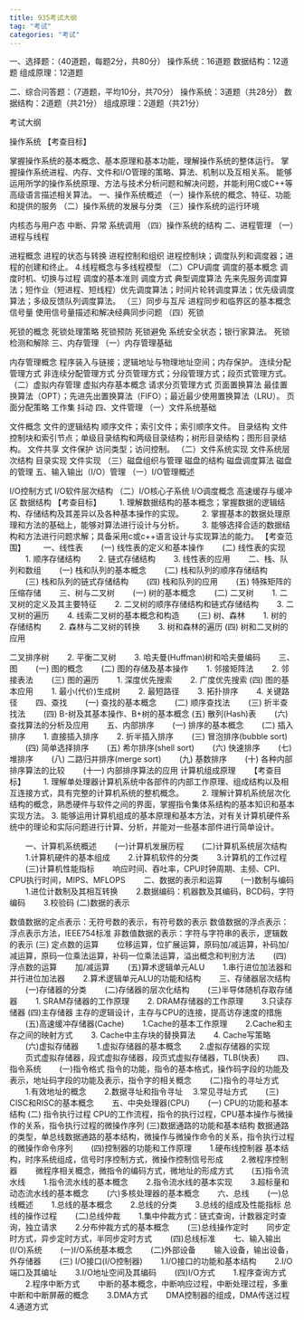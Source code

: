 ```yaml
---
title: 935考试大纲
tag: "考试"
categories: "考试"
---
```

一、选择题：（40道题，每题2分，共80分）
操作系统：16道题
数据结构：12道题
组成原理：12道题

二、综合问答题：（7道题，平均10分，共70分）
操作系统：3道题（共28分）
数据结构：2道题（共21分）
组成原理：2道题（共21分）

考试大纲

操作系统
【考查目标】

掌握操作系统的基本概念、基本原理和基本功能，理解操作系统的整体运行。
掌握操作系统进程、内存、文件和I/O管理的策略、算法、机制以及互相关系。
能够运用所学的操作系统原理、方法与技术分析问题和解决问题，并能利用C或C++等高级语言描述相关算法。
一、操作系统概述
（一）操作系统的概念、特征、功能和提供的服务
（二）操作系统的发展与分类
（三）操作系统的运行环境

内核态与用户态
中断、异常
系统调用
（四）操作系统的结构
二、进程管理
（一）进程与线程

进程概念
进程的状态与转换
进程控制和组织
进程控制块；调度队列和调度器；进程的创建和终止。
4.线程概念与多线程模型
（二）CPU调度
调度的基本概念
调度时机、切换与过程
调度的基本准则
调度方式
典型调度算法
先来先服务调度算法；短作业（短进程、短线程）优先调度算法；时间片轮转调度算法；优先级调度算法；多级反馈队列调度算法。
（三）同步与互斥
进程同步和临界区的基本概念
信号量
使用信号量描述和解决经典同步问题
（四）死锁

死锁的概念
死锁处理策略
死锁预防
死锁避免
系统安全状态；银行家算法。
死锁检测和解除
三、内存管理
（一）内存管理基础

内存管理概念
程序装入与链接；逻辑地址与物理地址空间；内存保护。
连续分配管理方式
非连续分配管理方式
分页管理方式；分段管理方式；段页式管理方式。
（二）虚拟内存管理
虚拟内存基本概念
请求分页管理方式
页面置换算法
最佳置换算法（OPT）；先进先出置换算法（FIFO）；最近最少使用置换算法（LRU）。
页面分配策略
工作集
抖动
四、文件管理
（一）文件系统基础

文件概念
文件的逻辑结构
顺序文件；索引文件；索引顺序文件。
目录结构
文件控制块和索引节点；单级目录结构和两级目录结构；树形目录结构；图形目录结构。
文件共享
文件保护
访问类型；访问控制。
（二）文件系统实现
文件系统层次结构
目录实现
文件实现
（三）磁盘组织与管理
磁盘的结构
磁盘调度算法
磁盘的管理
五、输入输出（I/O）管理
（一）I/O管理概述

I/O控制方式
I/O软件层次结构
（二）I/O核心子系统
I/O调度概念
高速缓存与缓冲区
数据结构
【考查目标】
　　1. 理解数据结构的基本概念；掌握数据的逻辑结构、存储结构及其差异以及各种基本操作的实现。
　　2. 掌握基本的数据处理原理和方法的基础上，能够对算法进行设计与分析。
　　3. 能够选择合适的数据结构和方法进行问题求解；具备采用c或c++语言设计与实现算法的能力。
【考查范围】
　　一、线性表
　　(一) 线性表的定义和基本操作
　　(二) 线性表的实现
　　1. 顺序存储结构
　　2. 链式存储结构
　　3. 线性表的应用
　　二、栈、队列和数组
　　(一) 栈和队列的基本概念
　　(二) 栈和队列的顺序存储结构
　　(三) 栈和队列的链式存储结构
　　(四) 栈和队列的应用
　　(五) 特殊矩阵的压缩存储
　　三、树与二叉树
　　(一) 树的基本概念
　　(二) 二叉树
　　1. 二叉树的定义及其主要特征
　　2. 二叉树的顺序存储结构和链式存储结构
　　3. 二叉树的遍历
　　4. 线索二叉树的基本概念和构造
　　(三) 树、森林
　　1. 树的存储结构
　　2. 森林与二叉树的转换
　　3. 树和森林的遍历
(四) 树和二叉树的应用

二叉排序树
　　2. 平衡二叉树
　　3. 哈夫曼(Huffman)树和哈夫曼编码
　　三、图
　　(一) 图的概念
　　(二) 图的存储及基本操作
　　1. 邻接矩阵法
　　2. 邻接表法
　　(三) 图的遍历
　　1. 深度优先搜索
　　2. 广度优先搜索
(四) 图的基本应用
　　1. 最小(代价)生成树
　　2. 最短路径
　　3. 拓扑排序
　　4. 关键路径
　　四、查找
　　(一) 查找的基本概念
　　(二) 顺序查找法
　　(三) 折半查找法
　　(四) B-树及其基本操作、B+树的基本概念
(五) 散列(Hash)表
　　(六) 查找算法的分析及应用
　　五、内部排序
　　(一) 排序的基本概念
　　(二) 插入排序
　　1. 直接插入排序
　　2. 折半插入排序
　　(三) 冒泡排序(bubble sort)
　　(四) 简单选择排序
　　(五) 希尔排序(shell sort)
　　(六) 快速排序
　　(七) 堆排序
　　(八) 二路归并排序(merge sort)
　　(九) 基数排序
　　(十) 各种内部排序算法的比较
　　(十一) 内部排序算法的应用
计算机组成原理
　　【考查目标】
　　1. 理解单处理器计算机系统中各部件的内部工作原理、组成结构以及相互连接方式，具有完整的计算机系统的整机概念。
　　2. 理解计算机系统层次化结构的概念，熟悉硬件与软件之间的界面，掌握指令集体系结构的基本知识和基本实现方法。
3. 能够运用计算机组成的基本原理和基本方法，对有关计算机硬件系统中的理论和实际问题进行计算、分析，并能对一些基本部件进行简单设计。

　　一、计算机系统概述
　　(一)计算机发展历程
　　(二)计算机系统层次结构
　　1.计算机硬件的基本组成
　　2.计算机软件的分类
　　3.计算机的工作过程
　　(三)计算机性能指标
　　响应时间、吞吐率，CPU时钟周期、主频、CPI、CPU执行时间，MIPS、MFLOPS
　　二、数据的表示和运算
　　(一)数制与编码
　　1.进位计数制及其相互转换
　　2.数据编码：机器数及其编码，BCD码，字符编码
　　3.校验码
(二)数据的表示

数值数据的定点表示：无符号数的表示，有符号数的表示
数值数据的浮点表示：浮点表示方法，IEEE754标准
非数值数据的表示：字符与字符串的表示，逻辑数的表示
(三) 定点数的运算
　　位移运算，位扩展运算，原码加/减运算，补码加/减运算，原码一位乘法运算，补码一位乘法运算，溢出概念和判别方法
　　(四)浮点数的运算
　　加/减运算
　　(五)算术逻辑单元ALU
　　1.串行进位加法器和并行进位加法器
　　2.算术逻辑单元ALU的功能和结构 
　　三、存储器层次结构
　　(一)存储器的分类
　　(二)存储器的层次化结构
　　(三)半导体随机存取存储器
　　1. SRAM存储器的工作原理
　　2. DRAM存储器的工作原理
　　3.只读存储器
(四)主存储器
主存的逻辑设计，主存与CPU的连接，提高访存速度的措施
　　(五)高速缓冲存储器(Cache)
　　1.Cache的基本工作原理
　　2.Cache和主存之间的映射方式
　　3. Cache中主存块的替换算法
　　4. Cache写策略
　　(六)虚拟存储器
　　1.虚拟存储器的基本概念
　　2.虚拟存储器的实现
　　页式虚拟存储器，段式虚拟存储器，段页式虚拟存储器，TLB(快表)
　　四、指令系统
　　(一)指令格式
指令的功能，指令的基本格式，操作码字段的功能及表示，地址码字段的功能及表示，指令字的相关概念
　　(二)指令的寻址方式
　　1.有效地址的概念
　　2.数据寻址和指令寻址
　3.常见寻址方式
　　(三) CISC和RISC的基本概念
　　五、中央处理器(CPU)
　　(一) CPU的功能和基本结构
(二) 指令执行过程
CPU的工作流程，指令的执行过程，CPU基本操作与微操作的关系，指令执行过程的微操作序列
(三)数据通路的功能和基本结构
数据通路的类型，单总线数据通路的基本结构，微操作与微操作命令的关系，指令执行过程的微操作命令序列
　　(四)控制器的功能和工作原理
　　1.硬布线控制器
基本结构，时序系统组成，信号时序控制方式，微操作控制信号形成
　　2.微程序控制器
　　微程序相关概念，微指令的编码方式，微地址的形成方式
　　(五)指令流水线
　　1.指令流水线的基本概念
　　2.指令流水线的基本实现
　　3.超标量和动态流水线的基本概念
　　(六)多核处理器的基本概念
　　六、总线
　　(一)总线概述
　　1.总线的基本概念
　　2.总线的分类
　　3.总线的组成及性能指标
总线的操作过程
　　(二)总线仲裁
　　1.集中仲裁方式：链式查询，计数器定时查询，独立请求
　　2.分布仲裁方式的基本概念
　　(三)总线操作定时
　　同步定时方式，异步定时方式，半同步定时方式
　　(四)总线标准 
　　七、输入输出(I/O)系统
　　(一)I/O系统基本概念
　　(二)外部设备
　　输入设备，输出设备，外存储器
　　(三) I/O接口(I/O控制器)
　　1.I/O接口的功能和基本结构
　　2.I/O端口及其编址
　　3.I/O地址空间及其编码
　　(四)I/O方式
　　1.程序查询方式
　　2.程序中断方式
　　中断的基本概念，中断响应过程，中断处理过程，多重中断和中断屏蔽的概念
　　3.DMA方式
　　DMA控制器的组成，DMA传送过程
4.通道方式